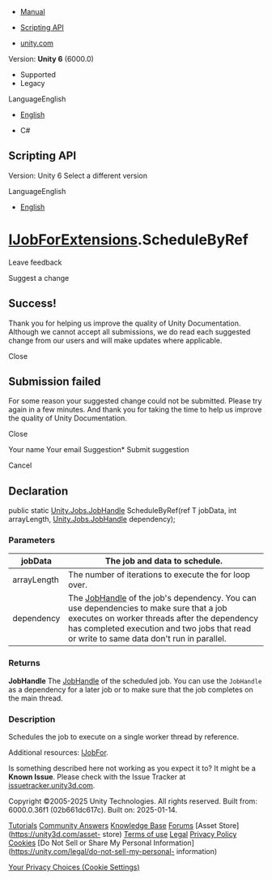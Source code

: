 [ ]()

  * [Manual](../Manual/index.html)
  * [Scripting API](../ScriptReference/index.html)

  * [unity.com](https://unity.com/)

Version: **Unity 6** (6000.0)

  * Supported
  * Legacy

LanguageEnglish

  * [English]()

  * C#

[ ](https://docs.unity3d.com)

## Scripting API

Version: Unity 6 Select a different version

LanguageEnglish

  * [English]()

#  [IJobForExtensions](Unity.Jobs.IJobForExtensions.html).ScheduleByRef

Leave feedback

Suggest a change

## Success!

Thank you for helping us improve the quality of Unity Documentation. Although
we cannot accept all submissions, we do read each suggested change from our
users and will make updates where applicable.

Close

## Submission failed

For some reason your suggested change could not be submitted. Please <a>try
again</a> in a few minutes. And thank you for taking the time to help us
improve the quality of Unity Documentation.

Close

Your name Your email Suggestion* Submit suggestion

Cancel

[ ]()

## Declaration

public static [Unity.Jobs.JobHandle](Unity.Jobs.JobHandle.html)
ScheduleByRef(ref T jobData, int arrayLength,
[Unity.Jobs.JobHandle](Unity.Jobs.JobHandle.html) dependency);

### Parameters

jobData | The job and data to schedule.  
---|---  
arrayLength | The number of iterations to execute the for loop over.  
dependency | The [JobHandle](Unity.Jobs.JobHandle.html) of the job's dependency. You can use dependencies to make sure that a job executes on worker threads after the dependency has completed execution and two jobs that read or write to same data don't run in parallel.  
  
### Returns

**JobHandle** The [JobHandle](Unity.Jobs.JobHandle.html) of the scheduled job.
You can use the `JobHandle` as a dependency for a later job or to make sure
that the job completes on the main thread.

### Description

Schedules the job to execute on a single worker thread by reference.

Additional resources: [IJobFor](Unity.Jobs.IJobFor.html).

Is something described here not working as you expect it to? It might be a
**Known Issue**. Please check with the Issue Tracker at
[issuetracker.unity3d.com](https://issuetracker.unity3d.com).

Copyright ©2005-2025 Unity Technologies. All rights reserved. Built from:
6000.0.36f1 (02b661dc617c). Built on: 2025-01-14.

[Tutorials](https://unity3d.com/learn) [Community
Answers](https://answers.unity3d.com) [Knowledge
Base](https://support.unity3d.com/hc/en-us)
[Forums](https://forum.unity3d.com) [Asset Store](https://unity3d.com/asset-
store) [Terms of use](https://docs.unity3d.com/Manual/TermsOfUse.html)
[Legal](https://unity.com/legal) [Privacy
Policy](https://unity.com/legal/privacy-policy)
[Cookies](https://unity.com/legal/cookie-policy) [Do Not Sell or Share My
Personal Information](https://unity.com/legal/do-not-sell-my-personal-
information)

[Your Privacy Choices (Cookie Settings)](javascript:void\(0\);)

